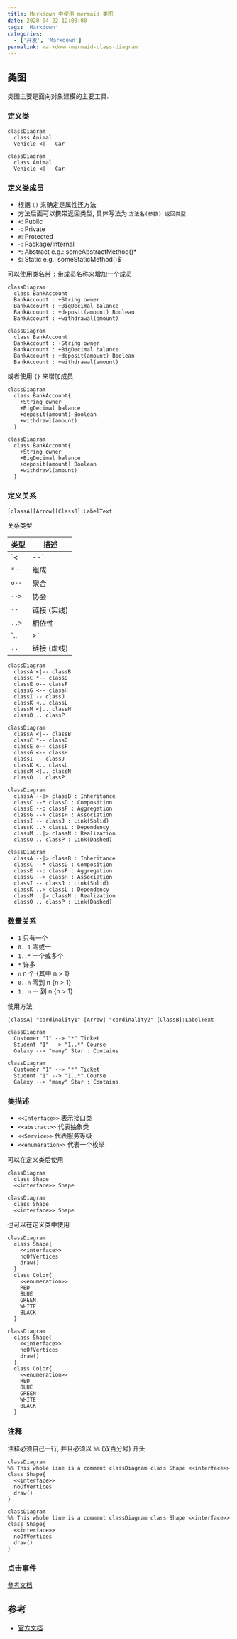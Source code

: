 ```yaml
---
title: Markdown 中使用 mermaid 类图
date: 2020-04-22 12:00:00
tags: 'Markdown'
categories:
  - ['开发', 'Markdown']
permalink: markdown-mermaid-class-diagram
---
```


## 类图

类图主要是面向对象建模的主要工具.

### 定义类

```
classDiagram
  class Animal
  Vehicle <|-- Car
```

```mermaid
classDiagram
  class Animal
  Vehicle <|-- Car
```

### 定义类成员

- 根据 `()` 来确定是属性还方法
- 方法后面可以携带返回类型, 具体写法为 `方法名(参数) 返回类型`
- `+`: Public
- `-`: Private
- `#`: Protected
- `~`: Package/Internal
- `*`: Abstract e.g.: someAbstractMethod()*
- `$`: Static e.g.: someStaticMethod()$

可以使用类名带 `:` 带成员名称来增加一个成员

```
classDiagram
  class BankAccount
  BankAccount : +String owner
  BankAccount : +BigDecimal balance
  BankAccount : +deposit(amount) Boolean
  BankAccount : +withdrawal(amount)
```

```mermaid
classDiagram
  class BankAccount
  BankAccount : +String owner
  BankAccount : +BigDecimal balance
  BankAccount : +deposit(amount) Boolean
  BankAccount : +withdrawal(amount)
```

或者使用 `{}` 来增加成员

```
classDiagram
  class BankAccount{
    +String owner
    +BigDecimal balance
    +deposit(amount) Boolean
    +withdrawl(amount)
  }
```

```mermaid
classDiagram
  class BankAccount{
    +String owner
    +BigDecimal balance
    +deposit(amount) Boolean
    +withdrawl(amount)
  }
```

### 定义关系

```
[classA][Arrow][ClassB]:LabelText
```

关系类型

| 类型 | 描述 |
| -- | -- |
| `<|--` | 继承 |
| `*--` | 组成 |
| `o--` | 聚合 |
| `-->` | 协会 |
| `--` | 链接 (实线) |
| `..>` | 相依性 |
| `..|>` | 实现 |
| `..` | 链接 (虚线) |

```
classDiagram
  classA <|-- classB
  classC *-- classD
  classE o-- classF
  classG <-- classH
  classI -- classJ
  classK <.. classL
  classM <|.. classN
  classO .. classP
```

```mermaid
classDiagram
  classA <|-- classB
  classC *-- classD
  classE o-- classF
  classG <-- classH
  classI -- classJ
  classK <.. classL
  classM <|.. classN
  classO .. classP
```

```
classDiagram
  classA --|> classB : Inheritance
  classC --* classD : Composition
  classE --o classF : Aggregation
  classG --> classH : Association
  classI -- classJ : Link(Solid)
  classK ..> classL : Dependency
  classM ..|> classN : Realization
  classO .. classP : Link(Dashed)
```

```mermaid
classDiagram
  classA --|> classB : Inheritance
  classC --* classD : Composition
  classE --o classF : Aggregation
  classG --> classH : Association
  classI -- classJ : Link(Solid)
  classK ..> classL : Dependency
  classM ..|> classN : Realization
  classO .. classP : Link(Dashed)
```

### 数量关系

- `1` 只有一个
- `0..1` 零或一
- `1..*` 一个或多个
- `*` 许多
- `n` n 个 {其中 n > 1}
- `0..n` 零到 n {n > 1}
- `1..n` 一 到 n {n > 1}

使用方法

```
[classA] "cardinality1" [Arrow] "cardinality2" [ClassB]:LabelText
```

```
classDiagram
  Customer "1" --> "*" Ticket
  Student "1" --> "1..*" Course
  Galaxy --> "many" Star : Contains
```

```mermaid
classDiagram
  Customer "1" --> "*" Ticket
  Student "1" --> "1..*" Course
  Galaxy --> "many" Star : Contains
```

### 类描述

- `<<Interface>>` 表示接口类
- `<<abstract>>` 代表抽象类
- `<<Service>>` 代表服务等级
- `<<enumeration>>` 代表一个枚举

可以在定义类后使用

```
classDiagram
  class Shape
  <<interface>> Shape
```

```mermaid
classDiagram
  class Shape
  <<interface>> Shape
```

也可以在定义类中使用

```
classDiagram
  class Shape{
    <<interface>>
    noOfVertices
    draw()
  }
  class Color{
    <<enumeration>>
    RED
    BLUE
    GREEN
    WHITE
    BLACK
  }
```

```mermaid
classDiagram
  class Shape{
    <<interface>>
    noOfVertices
    draw()
  }
  class Color{
    <<enumeration>>
    RED
    BLUE
    GREEN
    WHITE
    BLACK
  }
```

### 注释

注释必须自己一行, 并且必须以 `%%` (双百分号) 开头

```
classDiagram
%% This whole line is a comment classDiagram class Shape <<interface>>
class Shape{
  <<interface>>
  noOfVertices
  draw()
}
```

```mermaid
classDiagram
%% This whole line is a comment classDiagram class Shape <<interface>>
class Shape{
  <<interface>>
  noOfVertices
  draw()
}
```

### 点击事件

[参考文档](http://mermaid-js.github.io/mermaid/#/classDiagram?id=interaction)

## 参考

- [官方文档](http://mermaid-js.github.io/mermaid/)
